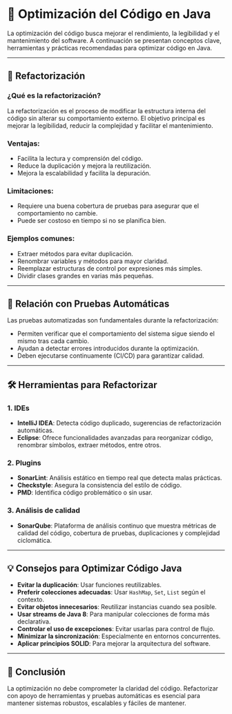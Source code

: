 
# 🚀 Optimización del Código en Java

La optimización del código busca mejorar el rendimiento, la legibilidad y el mantenimiento del software. A continuación se presentan conceptos clave, herramientas y prácticas recomendadas para optimizar código en Java.

---

## 🔁 Refactorización

### ¿Qué es la refactorización?
La refactorización es el proceso de modificar la estructura interna del código sin alterar su comportamiento externo. El objetivo principal es mejorar la legibilidad, reducir la complejidad y facilitar el mantenimiento.

### Ventajas:
- Facilita la lectura y comprensión del código.
- Reduce la duplicación y mejora la reutilización.
- Mejora la escalabilidad y facilita la depuración.

### Limitaciones:
- Requiere una buena cobertura de pruebas para asegurar que el comportamiento no cambie.
- Puede ser costoso en tiempo si no se planifica bien.

### Ejemplos comunes:
- Extraer métodos para evitar duplicación.
- Renombrar variables y métodos para mayor claridad.
- Reemplazar estructuras de control por expresiones más simples.
- Dividir clases grandes en varias más pequeñas.

---

## 🧪 Relación con Pruebas Automáticas

Las pruebas automatizadas son fundamentales durante la refactorización:

- Permiten verificar que el comportamiento del sistema sigue siendo el mismo tras cada cambio.
- Ayudan a detectar errores introducidos durante la optimización.
- Deben ejecutarse continuamente (CI/CD) para garantizar calidad.

---

## 🛠️ Herramientas para Refactorizar

### 1. IDEs
- **IntelliJ IDEA**: Detecta código duplicado, sugerencias de refactorización automáticas.
- **Eclipse**: Ofrece funcionalidades avanzadas para reorganizar código, renombrar símbolos, extraer métodos, entre otros.

### 2. Plugins
- **SonarLint**: Análisis estático en tiempo real que detecta malas prácticas.
- **Checkstyle**: Asegura la consistencia del estilo de código.
- **PMD**: Identifica código problemático o sin usar.

### 3. Análisis de calidad
- **SonarQube**: Plataforma de análisis continuo que muestra métricas de calidad del código, cobertura de pruebas, duplicaciones y complejidad ciclomática.

---

## 💡 Consejos para Optimizar Código Java

- **Evitar la duplicación**: Usar funciones reutilizables.
- **Preferir colecciones adecuadas**: Usar `HashMap`, `Set`, `List` según el contexto.
- **Evitar objetos innecesarios**: Reutilizar instancias cuando sea posible.
- **Usar streams de Java 8**: Para manipular colecciones de forma más declarativa.
- **Controlar el uso de excepciones**: Evitar usarlas para control de flujo.
- **Minimizar la sincronización**: Especialmente en entornos concurrentes.
- **Aplicar principios SOLID**: Para mejorar la arquitectura del software.

---

## 📌 Conclusión

La optimización no debe comprometer la claridad del código. Refactorizar con apoyo de herramientas y pruebas automáticas es esencial para mantener sistemas robustos, escalables y fáciles de mantener.
